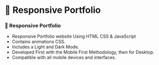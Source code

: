 # 💼 Responsive Portfolio
### 💼 Responsive Portfolio

- Responsive Portfolio website Using HTML CSS & JavaScript
- Contains animations CSS.
- Includes a Light and Dark Mode.
- Developed First with the Mobile First Methodology, then for Desktop.
- Compatible with all mobile devices and interfaces.
